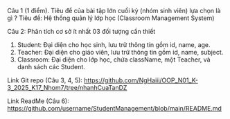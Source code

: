 Câu 1 (1 điểm). Tiêu đề của bài tập lớn cuối kỳ (nhóm sinh viên) lựa chọn là gì ? 
Tiêu đề: Hệ thống quản lý lớp học (Classroom Management System)

Câu 2: Phân tích cơ sở ít nhất 03 đối tượng cần thiết  
1. Student: Đại diện cho học sinh, lưu trữ thông tin gồm id, name, age.  
2. Teacher: Đại diện cho giáo viên, lưu trữ thông tin gồm id, name, subject.  
3. Classroom: Đại diện cho lớp học, chứa className, một Teacher, và danh sách các Student.

Link Git repo (Câu 3, 4, 5): https://github.com/NgHaiii/OOP_N01_K-3_2025_K17_Nhom7/tree/nhanhCuaTanDZ

Link ReadMe (Câu 6): https://github.com/username/StudentManagement/blob/main/README.md
